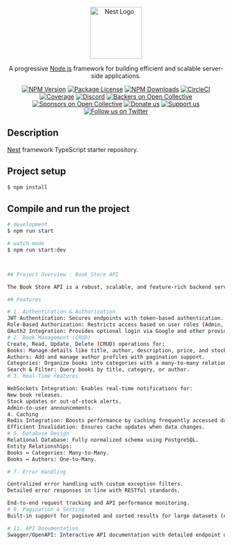<p align="center">
  <a href="http://nestjs.com/" target="blank"><img src="https://nestjs.com/img/logo-small.svg" width="120" alt="Nest Logo" /></a>
</p>

[circleci-image]: https://img.shields.io/circleci/build/github/nestjs/nest/master?token=abc123def456
[circleci-url]: https://circleci.com/gh/nestjs/nest

  <p align="center">A progressive <a href="http://nodejs.org" target="_blank">Node.js</a> framework for building efficient and scalable server-side applications.</p>
    <p align="center">
<a href="https://www.npmjs.com/~nestjscore" target="_blank"><img src="https://img.shields.io/npm/v/@nestjs/core.svg" alt="NPM Version" /></a>
<a href="https://www.npmjs.com/~nestjscore" target="_blank"><img src="https://img.shields.io/npm/l/@nestjs/core.svg" alt="Package License" /></a>
<a href="https://www.npmjs.com/~nestjscore" target="_blank"><img src="https://img.shields.io/npm/dm/@nestjs/common.svg" alt="NPM Downloads" /></a>
<a href="https://circleci.com/gh/nestjs/nest" target="_blank"><img src="https://img.shields.io/circleci/build/github/nestjs/nest/master" alt="CircleCI" /></a>
<a href="https://coveralls.io/github/nestjs/nest?branch=master" target="_blank"><img src="https://coveralls.io/repos/github/nestjs/nest/badge.svg?branch=master#9" alt="Coverage" /></a>
<a href="https://discord.gg/G7Qnnhy" target="_blank"><img src="https://img.shields.io/badge/discord-online-brightgreen.svg" alt="Discord"/></a>
<a href="https://opencollective.com/nest#backer" target="_blank"><img src="https://opencollective.com/nest/backers/badge.svg" alt="Backers on Open Collective" /></a>
<a href="https://opencollective.com/nest#sponsor" target="_blank"><img src="https://opencollective.com/nest/sponsors/badge.svg" alt="Sponsors on Open Collective" /></a>
  <a href="https://paypal.me/kamilmysliwiec" target="_blank"><img src="https://img.shields.io/badge/Donate-PayPal-ff3f59.svg" alt="Donate us"/></a>
    <a href="https://opencollective.com/nest#sponsor"  target="_blank"><img src="https://img.shields.io/badge/Support%20us-Open%20Collective-41B883.svg" alt="Support us"></a>
  <a href="https://twitter.com/nestframework" target="_blank"><img src="https://img.shields.io/twitter/follow/nestframework.svg?style=social&label=Follow" alt="Follow us on Twitter"></a>
</p>
  <!--[![Backers on Open Collective](https://opencollective.com/nest/backers/badge.svg)](https://opencollective.com/nest#backer)
  [![Sponsors on Open Collective](https://opencollective.com/nest/sponsors/badge.svg)](https://opencollective.com/nest#sponsor)-->

## Description

[Nest](https://github.com/nestjs/nest) framework TypeScript starter repository.

## Project setup

```bash
$ npm install
```

## Compile and run the project

```bash
# development
$ npm run start

# watch mode
$ npm run start:dev



## Project Overview : Book Store API

The Book Store API is a robust, scalable, and feature-rich backend service for managing books, authors, categories, and user interactions. It’s built with ASP.NET Core and Entity Framework Core, demonstrating best practices in modern web development.

## Features

# 1. Authentication & Authorization
JWT Authentication: Secures endpoints with token-based authentication.
Role-Based Authorization: Restricts access based on user roles (Admin, User).
OAuth2 Integration: Provides optional login via Google and other providers.
# 2. Book Management (CRUD)
Create, Read, Update, Delete (CRUD) operations for:
Books: Manage details like title, author, description, price, and stock.
Authors: Add and manage author profiles with pagination support.
Categories: Organize books into categories with a many-to-many relationship.
Search & Filter: Query books by title, category, or author.
# 3. Real-Time Features

WebSockets Integration: Enables real-time notifications for:
New book releases.
Stock updates or out-of-stock alerts.
Admin-to-user announcements.
4. Caching
Redis Integration: Boosts performance by caching frequently accessed data (e.g., book listings, categories).
Efficient Invalidation: Ensures cache updates when data changes.
# 5. Database Design
Relational Database: Fully normalized schema using PostgreSQL.
Entity Relationships:
Books ↔ Categories: Many-to-Many.
Books ↔ Authors: One-to-Many.

# 7. Error Handling

Centralized error handling with custom exception filters.
Detailed error responses in line with RESTful standards.

End-to-end request tracking and API performance monitoring.
# 9. Pagination & Sorting
Built-in support for paginated and sorted results for large datasets (e.g., authors, books).

# 11. API Documentation
Swagger/OpenAPI: Interactive API documentation with detailed endpoint descriptions and example payloads.


```
